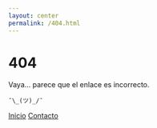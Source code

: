 ```yaml
---
layout: center
permalink: /404.html
---
```


# 404

Vaya... parece que el enlace es incorrecto.

``¯\_(ツ)_/¯``

<div class="mt3">
  <a href="{{ site.baseurl }}/" class="button button-blue button-big">Inicio</a>
  <a href="{{ site.baseurl }}/contact/" class="button button-blue button-big">Contacto</a>
</div>
